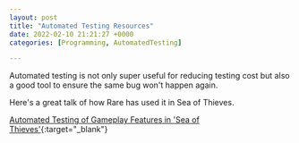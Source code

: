 ```yaml
---
layout: post
title: "Automated Testing Resources"
date: 2022-02-10 21:21:27 +0000
categories: [Programming, AutomatedTesting]

---
```


Automated testing is not only super useful for reducing testing cost but also a good tool to ensure the same bug won't happen again.

Here's a great talk of how Rare has used it in Sea of Thieves.

[Automated Testing of Gameplay Features in 'Sea of Thieves'](https://youtu.be/X673tOi8pU8){:target="_blank"}